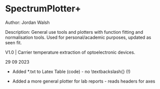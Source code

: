# SpectrumPlotter+
Author: Jordan Walsh

Description: General use tools and plotters with function fitting and normalisation tools. Used for personal/academic purposes, updated as seen fit.

V1.0 | Carrier temperature extraction of optoelectronic devices.

29 09 2023

- Added *.txt to Latex Table (code) - no \textbackslash{} (!)

- Added a more general plotter for lab reports - reads headers for axes
